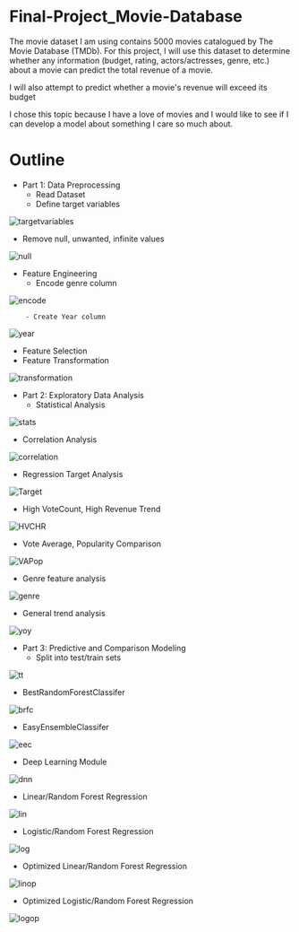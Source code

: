 # Final-Project_Movie-Database


The movie dataset I am using contains 5000 movies catalogued by The Movie Database (TMDb). For this project, I will use this dataset to determine whether any information (budget, rating, actors/actresses, genre, etc.) about a movie can predict the total revenue of a movie. 

I will also attempt to predict whether a movie's revenue will exceed its budget

I chose this topic because I have a love of movies and I would like to see if I can develop a model about something I care so much about.

# Outline

- Part 1: Data Preprocessing
   - Read Dataset
   - Define target variables

![targetvariables](https://github.com/coxjack/Final-Project_Movie-Database/blob/main/Supporting%20Images/DefineTargetVariables.png)

   - Remove null, unwanted, infinite values

![null](https://github.com/coxjack/Final-Project_Movie-Database/blob/main/Supporting%20Images/RemoveNullValues.png)

   - Feature Engineering
        - Encode genre column

![encode](https://github.com/coxjack/Final-Project_Movie-Database/blob/main/Supporting%20Images/EncodingGenreColumn.png)

        - Create Year column

![year](https://github.com/coxjack/Final-Project_Movie-Database/blob/main/Supporting%20Images/CreateYearColumn.png)

   - Feature Selection
   - Feature Transformation

![transformation](https://github.com/coxjack/Final-Project_Movie-Database/blob/main/Supporting%20Images/FeatureTransformation.png)

- Part 2: Exploratory Data Analysis
   - Statistical Analysis

![stats](https://github.com/coxjack/Final-Project_Movie-Database/blob/main/Supporting%20Images/StatisticalAnalysis.png)

   - Correlation Analysis

![correlation](https://github.com/coxjack/Final-Project_Movie-Database/blob/main/Supporting%20Images/StatisticalAnalysis.png)

   - Regression Target Analysis

![Target](https://github.com/coxjack/Final-Project_Movie-Database/blob/main/Supporting%20Images/BudgetRevenueCorrelation.png)

   - High VoteCount, High Revenue Trend

![HVCHR](https://github.com/coxjack/Final-Project_Movie-Database/blob/main/Supporting%20Images/HighRevHighVoteCountbyYear.png)

   - Vote Average, Popularity Comparison

![VAPop](https://github.com/coxjack/Final-Project_Movie-Database/blob/main/Supporting%20Images/VoteAveragePopularityCorrelation.png)

   - Genre feature analysis

![genre](https://github.com/coxjack/Final-Project_Movie-Database/blob/main/Supporting%20Images/GenreAnalysis.png)

   - General trend analysis

![yoy](https://github.com/coxjack/Final-Project_Movie-Database/blob/main/Supporting%20Images/RevenueYearoverYear.png)

- Part 3: Predictive and Comparison Modeling
   - Split into test/train sets

![tt](https://github.com/coxjack/Final-Project_Movie-Database/blob/main/Supporting%20Images/Train:Test.png)

   - BestRandomForestClassifer

![brfc](https://github.com/coxjack/Final-Project_Movie-Database/blob/main/Supporting%20Images/BRFC.png)

   - EasyEnsembleClassifer

![eec](https://github.com/coxjack/Final-Project_Movie-Database/blob/main/Supporting%20Images/EEC.png)

   - Deep Learning Module

![dnn](https://github.com/coxjack/Final-Project_Movie-Database/blob/main/Supporting%20Images/DNN.png)

   - Linear/Random Forest Regression

![lin](https://github.com/coxjack/Final-Project_Movie-Database/blob/main/Supporting%20Images/LinearRegression.png)

   - Logistic/Random Forest Regression

![log](https://github.com/coxjack/Final-Project_Movie-Database/blob/main/Supporting%20Images/LogisticRegression.png)

   - Optimized Linear/Random Forest Regression

![linop](https://github.com/coxjack/Final-Project_Movie-Database/blob/main/Supporting%20Images/LinearRegressionOptimized.png)

   - Optimized Logistic/Random Forest Regression

![logop](https://github.com/coxjack/Final-Project_Movie-Database/blob/main/Supporting%20Images/LogisticRegressionOptimized.png)

